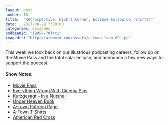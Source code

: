 ```yaml
---
layout: post
number: 10
title:  "Retrospective, Nick's Corner, Eclipse Follow Up, Shirts!"
date:   2017-08-29 7:00:00
categories: episodes
podbeanId: "j995k-70f4c1"
imageUrl: "http://atownfm.com/assets/a-town_logo_09.jpg"
---
```


This week we look back on our illustrious podcasting careers, follow up on the Movie Pass and the total solar eclipse, and announce a few new ways to support the podcast.

<!-- excerpt-end -->

#### Show Notes:
- [Movie Pass](https://www.moviepass.com/)
- [Everything Wrong With Cinema Sins](https://www.youtube.com/watch?v=qvkZ8sCd5EI)
- [Kurzgesagt – In a Nutshell](https://www.youtube.com/user/Kurzgesagt)
- [Under Heaven Book](https://www.goodreads.com/book/show/7139892-under-heaven?ac=1)
- [A-Town Patreon Page](https://www.patreon.com/atownfm)
- [A-Town T-Shirts](http://atownfm.com/store)
- [American Red Cross](https://www.redcross.org/donate/hurricane-harvey)